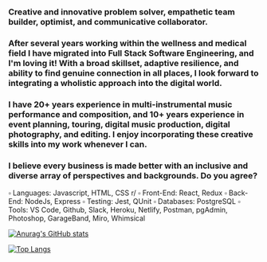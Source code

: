 

### Creative and innovative problem solver, empathetic team builder, optimist, and communicative collaborator.

### After several years working within the wellness and medical field I have migrated into Full Stack Software Engineering, and I'm loving it! With a broad skillset, adaptive resilience, and ability to find genuine connection in all places, I look forward to integrating a wholistic approach into the digital world.

### I have 20+ years experience in multi-instrumental music performance and composition, and 10+ years experience in event planning, touring, digital music production, digital photography, and editing. I enjoy incorporating these creative skills into my work whenever I can.

### I believe every business is made better with an inclusive and diverse array of perspectives and backgrounds. Do you agree?


▫️ Languages: Javascript, HTML, CSS r/
▫️ Front-End: React, Redux
▫️ Back-End: NodeJs, Express
▫️ Testing: Jest, QUnit
▫️ Databases: PostgreSQL
▫️ Tools: VS Code, Github, Slack, Heroku, Netlify, Postman, pgAdmin, Photoshop, GarageBand, Miro, Whimsical 

<!--
**RhoneLachner/rhonelachner** is a ✨ _special_ ✨ repository because its `README.md` (this file) appears on your GitHub profile.

Here are some ideas to get you started:

- 🔭 I’m currently working on ...
- 🌱 I’m currently learning ...
- 👯 I’m looking to collaborate on ...
- 🤔 I’m looking for help with ...
- 💬 Ask me about ...
- 📫 How to reach me: ...
- 😄 Pronouns: ...
- ⚡ Fun fact: ...
-->
[![Anurag's GitHub stats](https://github-readme-stats.vercel.app/api?username=rhonelachner&show_icons=true&hide_border=true&theme=onedark)](https://github.com/anuraghazra/github-readme-stats)

[![Top Langs](https://github-readme-stats.vercel.app/api/top-langs/?username=rhonelachner&show_icons=true&hide_border=true&theme=onedark)](https://github.com/anuraghazra/github-readme-stats)
